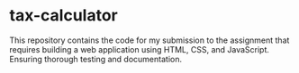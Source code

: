 # tax-calculator
This repository contains the code for my submission to the assignment that requires building a web application using HTML, CSS, and JavaScript. Ensuring thorough testing and documentation.
